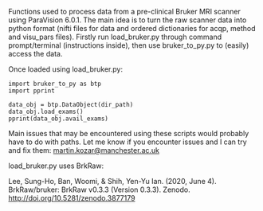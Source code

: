 Functions used to process data from a pre-clinical Bruker MRI scanner using
ParaVision 6.0.1. The main idea is to turn the raw scanner data into python 
format (nifti files for data and ordered dictionaries for acqp, method and 
visu_pars files). Firstly run load_bruker.py through command prompt/terminal 
(instructions inside), then use bruker_to_py.py to (easily) access the data.

Once loaded using load_bruker.py:
```
import bruker_to_py as btp
import pprint

data_obj = btp.DataObject(dir_path)
data_obj.load_exams()
pprint(data_obj.avail_exams)
```

Main issues that may be encountered using these scripts would probably have to
do with paths. Let me know if you encounter issues and I can try and fix them:
martin.kozar@manchester.ac.uk

load_bruker.py uses BrkRaw:

Lee, Sung-Ho, Ban, Woomi, & Shih, Yen-Yu Ian. (2020, June 4). BrkRaw/bruker: BrkRaw v0.3.3 (Version 0.3.3). Zenodo. http://doi.org/10.5281/zenodo.3877179